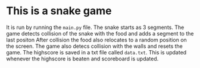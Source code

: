 # This is a snake game 

It is run by running the `main.py` file.
The snake starts as 3 segments.
The game detects collision of the snake with the food and adds a segment to the last positon
After collision the food also relocates to a random position on the screen.
The game also detecs collision with the walls and resets the game.
The highscore is saved in a txt file called `data.txt`.
This is updated whenever the highscore is beaten and scoreboard is updated.
